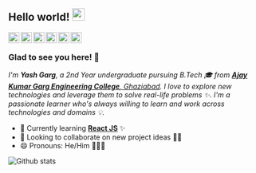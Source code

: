 ## Hello world! <img src="https://raw.githubusercontent.com/iampavangandhi/iampavangandhi/master/gifs/Hi.gif" width="25px"></h2>

<a href="https://twitter.com/yashgarg1803" target="_blank">
  <img align="left" alt="Yash's Twitter" width="22px" src="https://cdn.jsdelivr.net/npm/simple-icons@v3/icons/twitter.svg" />
</a>
<a href="https://www.linkedin.com/in/yash-garg-716a63164/" target="_blank">
  <img align="left" alt="Yash's Linkdein" width="22px" src="https://cdn.jsdelivr.net/npm/simple-icons@v3/icons/linkedin.svg" />
</a>
<a href="https://github.com/Yash-Garg" target="_blank">
  <img align="left" alt="Yash's Github" width="22px" src="https://cdn.jsdelivr.net/npm/simple-icons@v3/icons/github.svg" />
</a>
<a href="https://t.me/smart_geek" target="_blank">
  <img align="left" alt="Yash's Telegram" width="22px" src="https://cdn.jsdelivr.net/npm/simple-icons@v3/icons/telegram.svg" />
</a>
<a href="https://instagram.com/_professional_noob_/" target="_blank">
  <img align="left" alt="Yash's Instagram" width="22px" src="https://cdn.jsdelivr.net/npm/simple-icons@v3/icons/instagram.svg" />
</a>
<a href="https://www.reddit.com/user/_Yash_Garg_" target="_blank">
  <img align="left" alt="Yash's Reddit" width="22px" src="https://cdn.jsdelivr.net/npm/simple-icons@v3/icons/reddit.svg" />
</a>
<br />

### Glad to see you here! 🤩
<p>
  <i>I'm <b>Yash Garg</b>, a 2nd Year undergraduate pursuing B.Tech 🎓 from <a href="https://www.akgec.ac.in/" target="_blank"> <b>Ajay Kumar Garg Engineering College</b>, Ghaziabad</a>. 
  I love to explore new technologies and leverage them to solve real-life problems ✨.
  I'm a passionate learner who's always willing to learn and work across technologies and domains 💡.</i>
</p>

- 🌱 Currently learning [**React JS**](https://reactjs.org) ✨
- 👯 Looking to collaborate on new project ideas 👨‍💻
- 😄 Pronouns: He/Him 🙍🏻‍♂️

![Github stats](https://github-readme-stats.vercel.app/api?username=Yash-Garg&count_private=true&show_icons=true&title_color=333&icon_color=333)
